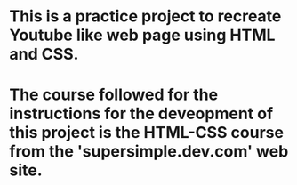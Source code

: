 # This is a practice project to recreate Youtube like web page using HTML and CSS.
# The course followed for the instructions for the deveopment of this project is the HTML-CSS course from the 'supersimple.dev.com' web site.
